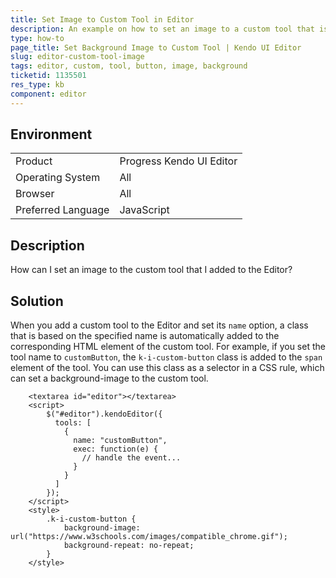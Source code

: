 ```yaml
---
title: Set Image to Custom Tool in Editor
description: An example on how to set an image to a custom tool that is added to the Kendo UI Editor.
type: how-to
page_title: Set Background Image to Custom Tool | Kendo UI Editor
slug: editor-custom-tool-image
tags: editor, custom, tool, button, image, background
ticketid: 1135501
res_type: kb
component: editor
---
```


## Environment

<table>
 <tr>
  <td>Product</td>
  <td>Progress Kendo UI Editor</td>
 </tr>
 <tr>
  <td>Operating System</td>
  <td>All</td>
 </tr>
 <tr>
  <td>Browser</td>
  <td>All</td>
 </tr>
 <tr>
  <td>Preferred Language</td>
  <td>JavaScript</td>
 </tr>
</table>

## Description

How can I set an image to the custom tool that I added to the Editor?

## Solution

When you add a custom tool to the Editor and set its `name` option, a class that is based on the specified name is automatically added to the corresponding HTML element of the custom tool. For example, if you set the tool name to `customButton`, the `k-i-custom-button` class is added to the `span` element of the tool. You can use this class as a selector in a CSS rule, which can set a background-image to the custom tool.

```dojo
	<textarea id="editor"></textarea>
	<script>
		$("#editor").kendoEditor({
		  tools: [
			{
			  name: "customButton",
			  exec: function(e) {
				// handle the event...
			  }
			}
		  ]
		});
	</script>
	<style>  
		.k-i-custom-button {
			background-image: url("https://www.w3schools.com/images/compatible_chrome.gif");
			background-repeat: no-repeat;
		}
	</style>
```

